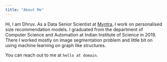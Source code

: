 ```yaml
---
title: "About Me"
---
```


Hi, I am Dhruv. As a Data Senior Scientist at [Myntra](https://www.myntra.com), I work on personalised size recommendation models. I graduated from the department of Computer Science and Automation at Indian Institute of Science in 2019. There I worked mostly on image segmentation problem and little bit on using machine learning on graph like structures.

You can reach out to me at `hello at domain`.